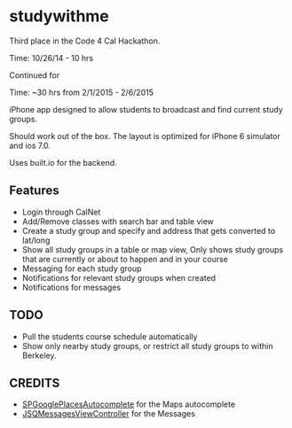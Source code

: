 studywithme
======

Third place in the Code 4 Cal Hackathon.

Time: 10/26/14 - 10 hrs

Continued for 

Time: ~30 hrs from 2/1/2015 - 2/6/2015

iPhone app designed to allow students to broadcast and find current study groups.

Should work out of the box. The layout is optimized for iPhone 6 simulator and ios 7.0.

Uses built.io for the backend.

Features
---------------------
  - Login through CalNet
  - Add/Remove classes with search bar and table view
  - Create a study group and specify and address that gets converted to lat/long
  - Show all study groups in a table or map view, Only shows study groups that are currently or about to happen and in your course
  - Messaging for each study group
  - Notifications for relevant study groups when created
  - Notifications for messages

TODO
----------------------
  - Pull the students course schedule automatically
  - Show only nearby study groups, or restrict all study groups to within Berkeley.

CREDITS
----------------------
  - [SPGooglePlacesAutocomplete](https://github.com/chenyuan/SPGooglePlacesAutocomplete) for the Maps autocomplete
  - [JSQMessagesViewController](https://github.com/jessesquires/JSQMessagesViewController) for the Messages

